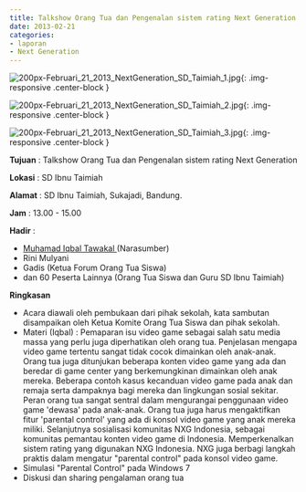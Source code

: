 ```yaml
---
title: Talkshow Orang Tua dan Pengenalan sistem rating Next Generation
date: 2013-02-21
categories:
- laporan
- Next Generation
---
```



![200px-Februari_21_2013_NextGeneration_SD_Taimiah_1.jpg](/uploads/200px-Februari_21_2013_NextGeneration_SD_Taimiah_1.jpg){: .img-responsive .center-block }

![200px-Februari_21_2013_NextGeneration_SD_Taimiah_2.jpg](/uploads/200px-Februari_21_2013_NextGeneration_SD_Taimiah_2.jpg){: .img-responsive .center-block }

![200px-Februari_21_2013_NextGeneration_SD_Taimiah_3.jpg](/uploads/200px-Februari_21_2013_NextGeneration_SD_Taimiah_3.jpg){: .img-responsive .center-block }


**Tujuan** : Talkshow Orang Tua dan Pengenalan sistem rating Next Generation

**Lokasi** : SD Ibnu Taimiah 

**Alamat** : SD Ibnu Taimiah, Sukajadi, Bandung. 

**Jam** : 13.00 - 15.00 

**Hadir** :
* [Muhamad Iqbal Tawakal ](http://wiki.ciptamedia.org/wiki/Muhamad_Iqbal_Tawakal) (Narasumber)
* Rini Mulyani
* Gadis (Ketua Forum Orang Tua Siswa)
* dan 60 Peserta Lainnya (Orang Tua Siswa dan Guru SD Ibnu Taimiah)

**Ringkasan** 
* Acara diawali oleh pembukaan dari pihak sekolah, kata sambutan disampaikan oleh Ketua Komite Orang Tua Siswa dan pihak sekolah.
* Materi (Iqbal) : Pemaparan isu video game sebagai salah satu media massa yang perlu juga diperhatikan oleh orang tua. Penjelasan mengapa video game tertentu sangat tidak cocok dimainkan oleh anak-anak. Orang tua juga ditunjukan beberapa konten video game yang ada dan beredar di game center yang berkemungkinan dimainkan oleh anak mereka. Beberapa contoh kasus kecanduan video game pada anak dan remaja serta dampaknya bagi mereka dan lingkungan sosial sekitar. Peran orang tua sangat sentral dalam mengurangai penggunaan video game 'dewasa' pada anak-anak. Orang tua juga harus mengaktifkan fitur 'parental control' yang ada di konsol video game yang anak mereka miliki. Selanjutnya sosialisasi komunitas NXG Indonesia, sebagai komunitas pemantau konten video game di Indonesia. Memperkenalkan sistem rating yang digunakan NXG Indonesia. NXG juga berbagi langkah praktis dalam mengatur "parental control" pada konsol video game.
* Simulasi "Parental Control" pada Windows 7
* Diskusi dan sharing pengalaman orang tua
